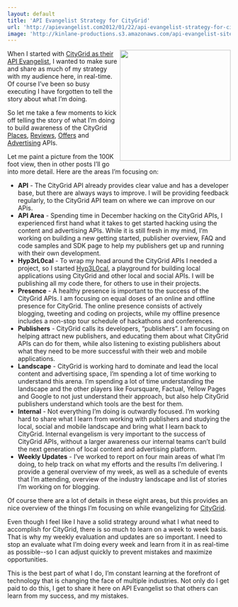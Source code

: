```yaml
---
layout: default
title: 'API Evangelist Strategy for CityGrid'
url: 'http://apievangelist.com2012/01/22/api-evangelist-strategy-for-citygrid/'
image: 'http://kinlane-productions.s3.amazonaws.com/api-evangelist-site/blog/CityGrid.png'
---
```



<p>
     <img src="http://kinlane-productions.s3.amazonaws.com/citygrid/CityGrid.png"  width="250" align="right" />
</p>
<p>
     When I started with <a title="CityGrid API Evangelist" href="http://www.citygridmedia.com/developer/blog/citygrid-api-evangelist/">CityGrid as their API Evangelist</a>, I wanted to make sure and share as much of my strategy with my audience here, in real-time. Of course I’ve been so busy executing I have forgotten to tell the story about what I’m doing.
</p>
<p>
     So let me take a few moments to kick off telling the story of what I’m doing to build awareness of the CityGrid <a title="places" href="http://docs.citygridmedia.com/display/citygridv2/Places+API">Places</a>, <a title="reviews" href="http://docs.citygridmedia.com/display/citygridv2/Reviews+API">Reviews</a>, <a title="offers" href="http://docs.citygridmedia.com/display/citygridv2/Offers+API">Offers</a> and <a title="advertising" href="http://docs.citygridmedia.com/display/citygridv2/Ads+by+CityGrid">Advertising</a> APIs.
</p>
<p>
     Let me paint a picture from the 100K foot view, then in other posts I’ll go into more detail. Here are the areas I’m focusing on:
</p>
<ul >
     <li>
          <strong>API</strong> - The CityGrid API already provides clear value and has a developer base, but there are always ways to improve. I will be providing feedback regularly, to the CityGrid API team on where we can improve on our APis.
     </li>
     <li>
          <strong>API Area</strong> - Spending time in December hacking on the CityGrid APIs, I experienced first hand what it takes to get started hacking using the content and advertising APIs. While it is still fresh in my mind, I’m working on building a new getting started, publisher overview, FAQ and code samples and SDK page to help my publishers get up and running with their own development.
     </li>
     <li>
          <strong>Hyp3rL0cal</strong> - To wrap my head around the CityGrid APIs I needed a project, so I started <a title="Hyp3rL0cal" href="http://hyp3rl0cal.com">Hyp3L0cal</a>, a playground for building local applications using CityGrid and other local and social APIs. I will be publishing all my code there, for others to use in their projects.
     </li>
     <li>
          <strong>Presence</strong> - A healthy presence is important to the success of the CityGrid APIs. I am focusing on equal doses of an online and offline presence for CityGrid. The online presence consists of actively blogging, tweeting and coding on projects, while my offline presence includes a non-stop tour schedule of hackathons and conferences.
     </li>
     <li>
          <strong>Publishers</strong> - CityGrid calls its developers, “publishers”. I am focusing on helping attract new publishers, and educating them about what CityGrid APIs can do for them, while also listening to existing publishers about what they need to be more successful with their web and mobile applications.
     </li>
     <li>
          <strong>Landscape</strong> - CityGrid is working hard to dominate and lead the local content and advertising space, I’m spending a lot of time working to understand this arena. I’m spending a lot of time understanding the landscape and the other players like Foursquare, Factual, Yellow Pages and Google to not just understand their approach, but also help CityGrid publishers understand which tools are the best for them.
     </li>
     <li>
          <strong>Internal</strong> - Not everything I’m doing is outwardly focused. I’m working hard to share what I learn from working with publishers and studying the local, social and mobile landscape and bring what I learn back to CityGrid. Internal evangelism is very important to the success of CityGrid APIs, without a larger awareness our internal teams can’t build the next generation of local content and advertising platform.
     </li>
     <li>
          <strong>Weekly Updates</strong> - I’ve worked to report on four main areas of what I’m doing, to help track on what my efforts and the results I’m delivering. I provide a general overview of my week, as well as a schedule of events that I’m attending, overview of the industry landscape and list of stories I’m working on for blogging.
     </li>
</ul>
<p>
     Of course there are a lot of details in these eight areas, but this provides an nice overview of the things I’m focusing on while evangelizing for <a title="CityGrid" href="http://citygrid.com/">CityGrid</a>.
</p>
<p>
     Even though I feel like I have a solid strategy around what I what need to accomplish for CityGrid, there is so much to learn on a week to week basis. That is why my weekly evaluation and updates are so important. I need to stop an evaluate what I’m doing every week and learn from it in as real-time as possible--so I can adjust quickly to prevent mistakes and maximize opportunities.
</p>
<p>
     This is the best part of what I do, I’m constant learning at the forefront of technology that is changing the face of multiple industries. Not only do I get paid to do this, I get to share it here on API Evangelist so that others can learn from my success, and my mistakes.
</p>
